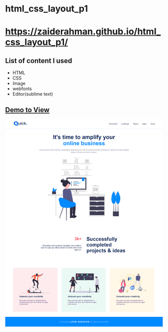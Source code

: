 # html_css_layout_p1
# https://zaiderahman.github.io/html_css_layout_p1/
## List of content I used
* HTML
* CSS
* Image
* webfonts
* Editor(sublime text)
## [Demo to View](https://zaiderahman.github.io/html_css_layout_p1/)

![alt text][screenshot]

[screenshot]:https://github.com/ZaideRahman/html_css_layout_p1/blob/main/new.jpg
